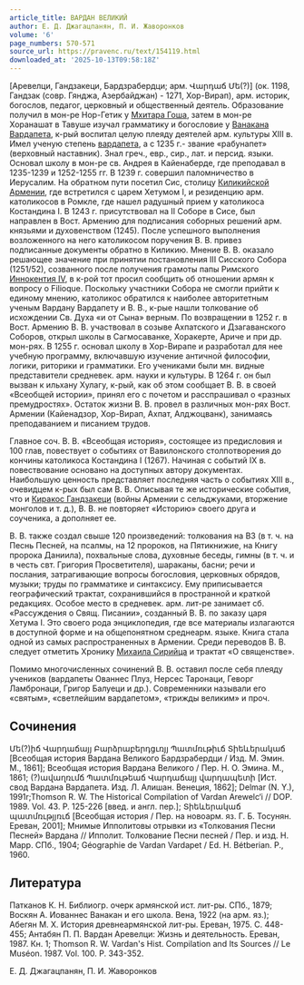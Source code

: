 ```yaml
---
article_title: ВАРДАН ВЕЛИКИЙ
author: Е. Д. Джагацпанян, П. И. Жаворонков
volume: '6'
page_numbers: 570-571
source_url: https://pravenc.ru/text/154119.html
downloaded_at: '2025-10-13T09:58:18Z'
---
```


[Аревелци, Гандзакеци, Бардзрабердци; арм. Վարդաճ Մե(?)] (ок. 1198, Гандзак (совр. Гянджа, Азербайджан) - 1271, Хор-Вирап), арм. историк, богослов, педагог, церковный и общественный деятель. Образование получил в мон-ре Нор-Гетик у [Мхитара Гоша](<https://pravenc.ru/text/Мхитар Гош.html>), затем в мон-ре Хоранашат в Тавуше изучал грамматику и богословие у [Ванакана Вардапета](<https://pravenc.ru/text/Ванакана Вардапета.html>), к-рый воспитал целую плеяду деятелей арм. культуры XIII в. Имел ученую степень [вардапета](https://pravenc.ru/text/вардапет.html), а с 1235 г.- звание «рабунапет» (верховный наставник). Знал греч., евр., сир., лат. и персид. языки. Основал школу в мон-ре св. Андрея в Кайенаберде, где преподавал в 1235-1239 и 1252-1255 гг. В 1239 г. совершил паломничество в Иерусалим. На обратном пути посетил Сис, столицу [Киликийской Армении](<https://pravenc.ru/text/Киликийская Армения.html>), где встретился с царем Хетумом I, и резиденцию арм. католикосов в Ромкле, где нашел радушный прием у католикоса Костандина I. В 1243 г. присутствовал на II Соборе в Сисе, был направлен в Вост. Армению для подписания соборных решений арм. князьями и духовенством (1245). После успешного выполнения возложенного на него католикосом поручения В. В. привез подписанные документы обратно в Киликию. Мнение В. В. оказало решающее значение при принятии постановления III Сисского Собора (1251/52), созванного после получения грамоты папы Римского [Иннокентия IV](<https://pravenc.ru/text/Иннокентия IV.html>), в к-рой тот просил сообщить об отношении армян к вопросу о Filioque. Поскольку участники Собора не смогли прийти к единому мнению, католикос обратился к наиболее авторитетным ученым Вардану Вардапету и В. В., к-рые нашли толкование об исхождении Св. Духа «и от Сына» верным. По возвращении в 1252 г. в Вост. Армению В. В. участвовал в созыве Ахпатского и Дзагаванского Соборов, открыл школы в Сагмосаванке, Хоракерте, Ариче и при др. мон-рях. В 1255 г. основал школу в Хор-Вирапе и разработал для нее учебную программу, включавшую изучение античной философии, логики, риторики и грамматики. Его учениками были мн. видные представители средневек. арм. науки и культуры. В 1264 г. он был вызван к ильхану Хулагу, к-рый, как об этом сообщает В. В. в своей «Всеобщей истории», принял его с почетом и расспрашивал о «разных премудростях». Остаток жизни В. В. провел в различных мон-рях Вост. Армении (Кайенадзор, Хор-Вирап, Ахпат, Алджоцванк), занимаясь преподаванием и писанием трудов.

Главное соч. В. В. «Всеобщая история», состоящее из предисловия и 100 глав, повествует о событиях от Вавилонского столпотворения до кончины католикоса Костандина I (1267). Начиная с событий IX в. повествование основано на доступных автору документах. Наибольшую ценность представляет последняя часть о событиях XIII в., очевидцем к-рых был сам В. В. Описывая те же исторические события, что и [Киракос Гандзакеци](<https://pravenc.ru/text/Киракос Гандзакеци.html>) (войны Армении с сельджуками, вторжение монголов и т. д.), В. В. не повторяет «Историю» своего друга и соученика, а дополняет ее.

В. В. также создал свыше 120 произведений: толкования на ВЗ (в т. ч. на Песнь Песней, на псалмы, на 12 пророков, на Пятикнижие, на Книгу пророка Даниила), похвальные слова, духовные беседы, гимны (в т. ч. и в честь свт. Григория Просветителя), шараканы, басни; речи и послания, затрагивающие вопросы богословия, церковных обрядов, музыки; труды по грамматике и синтаксису. Ему приписывается географический трактат, сохранившийся в пространной и краткой редакциях. Особое место в средневек. арм. лит-ре занимает сб. «Рассуждения о Свящ. Писании», созданный В. В. по заказу царя Хетума I. Это своего рода энциклопедия, где все материалы излагаются в доступной форме и на общепонятном среднеарм. языке. Книга стала одной из самых распространенных в Армении. Среди переводов В. В. следует отметить Хронику [Михаила Сирийца](<https://pravenc.ru/text/Михаила Сирийца.html>) и трактат «О священстве».

Помимо многочисленных сочинений В. В. оставил после себя плеяду учеников (вардапеты Ованнес Плуз, Нерсес Таронаци, Геворг Ламбронаци, Григор Балуеци и др.). Современники называли его «святым», «светлейшим вардапетом», «трижды великим» и проч.

## Сочинения

Մե(?)իճ Վարդաճայյ Բարձրաբերդցւռյյ Պատմռւթիւճ Տիեևերակաճ [Всеобщая история Вардана Великого Бардзрабердци / Изд. М. Эмин. М., 1861]; Всеобщая история Вардана Великого / Пер. Н. О. Эмина. М., 1861; (?)ավաղռւմճ Պատմռւթեաճ Վարդաճայյ վարդապետի [Ист. свод Вардана Вардапета. Изд. Л. Алишан. Венеция, 1862]; Delmar (N. Y.), 1991r;Thomson R. W. The Historical Compilation of Vardan Arewelc‘i // DOP. 1989. Vol. 43. P. 125-226 [введ. и англ. пер.]; Տիեևերակաճ պատմռւթյյռւճ [Всеобщая история / Пер. на новоарм. яз. Г. Б. Тосунян. Ереван, 2001]; Мнимые Ипполитовы отрывки из «Толкования Пeсни Пeсней» Вардана // Ипполит. Толкование Песни песней / Пер. и изд. Н. Марр. СПб., 1904; Géographie de Vardan Vardapet / Ed. H. Bétberian. P., 1960.

## Литература

Патканов К. Н. Библиогр. очерк армянской ист. лит-ры. СПб., 1879; Воскян А. Иованнес Ванакан и его школа. Вена, 1922 (на арм. яз.); Абегян М. Х. История древнеармянской лит-ры. Ереван, 1975. С. 448-455; Антабян П. П. Вардан Аревелци: Жизнь и деятельность. Ереван, 1987. Кн. 1; Thomson R. W. Vardan's Hist. Compilation and Its Sources // Le Muséon. 1987. Vol. 100. P. 343-352.

Е. Д. Джагацпанян, П. И. Жаворонков
